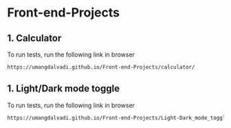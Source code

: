 # Front-end-Projects


## 1. Calculator


To run tests, run the following link in browser

```bash
https://umangdalvadi.github.io/Front-end-Projects/calculator/
```

## 1. Light/Dark mode toggle


To run tests, run the following link in browser

```bash
https://umangdalvadi.github.io/Front-end-Projects/Light-Dark_mode_toggle/
```


